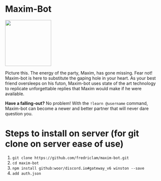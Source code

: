 # Maxim-Bot

<img src="https://lh4.googleusercontent.com/Q-969M6qGMUpQWH5TqUXVY0wNvmFOiNX_ZrDbfTMg72ERJXq9RVwnljjW9kmhFkWahYwKA4DrAuvm1YS479Z=w3246-h1564" width="150px" height="150px">

Picture this. The energy of the party, Maxim, has gone missing. Fear not! Maxim-bot is here to substitute the gaping hole in your heart.
As your best friend oversleeps on his futon, Maxim-bot uses state of the art technology to replicate unforgettable replies that Maxim would make if he were available.

**Have a falling-out?** No problem! With the `!learn @username` command, Maxim-bot can become a newer and better partner that will never dare question you.

# Steps to install on server (for git clone on server ease of use)

1. `git clone https://github.com/fredriclam/maxim-bot.git`
2. `cd maxim-bot`
3. `npm install github:woor/discord.io#gateway_v6 winston --save`
4. `add auth.json`
